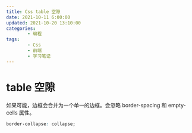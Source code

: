 ```yaml
---
title: Css table 空隙
date: 2021-10-11 6:00:00
updated: 2021-10-20 13:10:00
categories:
        - 编程
tags:
        - Css
        - 前端
        - 学习笔记
---
```


# table 空隙

如果可能，边框会合并为一个单一的边框。会忽略 border-spacing 和 empty-cells 属性。

```css
border-collapse: collapse;
```

